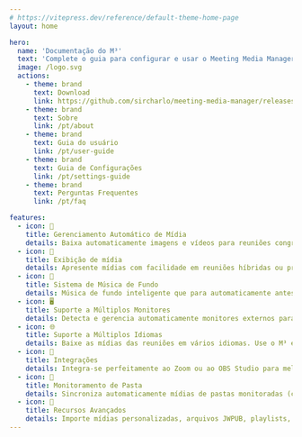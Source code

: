 ```yaml
---
# https://vitepress.dev/reference/default-theme-home-page
layout: home

hero:
  name: 'Documentação do M³'
  text: 'Complete o guia para configurar e usar o Meeting Media Manager'
  image: /logo.svg
  actions:
    - theme: brand
      text: Download
      link: https://github.com/sircharlo/meeting-media-manager/releases/latest
    - theme: brand
      text: Sobre
      link: /pt/about
    - theme: brand
      text: Guia do usuário
      link: /pt/user-guide
    - theme: brand
      text: Guia de Configurações
      link: /pt/settings-guide
    - theme: brand
      text: Perguntas Frequentes
      link: /pt/faq

features:
  - icon: 🚀
    title: Gerenciamento Automático de Mídia
    details: Baixa automaticamente imagens e vídeos para reuniões congregacionais em qualquer idioma disponível no site oficial das Testemunhas de Jeová.
  - icon: 🎦
    title: Exibição de mídia
    details: Apresente mídias com facilidade em reuniões híbridas ou presenciais, utilizando controles avançados, recursos de zoom e movimentação e opções de temporização personalizadas.
  - icon: 🎵
    title: Sistema de Música de Fundo
    details: Música de fundo inteligente que para automaticamente antes do início das reuniões e pode ser reiniciada com um clique após o término.
  - icon: 🖥️
    title: Suporte a Múltiplos Monitores
    details: Detecta e gerencia automaticamente monitores externos para apresentações de mídia e compartilhamento de sites sem interrupções.
  - icon: 🌐
    title: Suporte a Múltiplos Idiomas
    details: Baixe as mídias das reuniões em vários idiomas. Use o M³ em seu idioma ou em vários disponíveis.
  - icon: 🧩
    title: Integrações
    details: Integra-se perfeitamente ao Zoom ou ao OBS Studio para melhor gerenciamento e reprodução de mídia durante as reuniões.
  - icon: 📁
    title: Monitoramento de Pasta
    details: Sincroniza automaticamente mídias de pastas monitoradas (como Dropbox ou OneDrive) e exporta mídias para pastas.
  - icon: 🎯
    title: Recursos Avançados
    details: Importe mídias personalizadas, arquivos JWPUB, playlists, gravações da Bíblia em áudio e gerencie múltiplas congregações.
---
```

